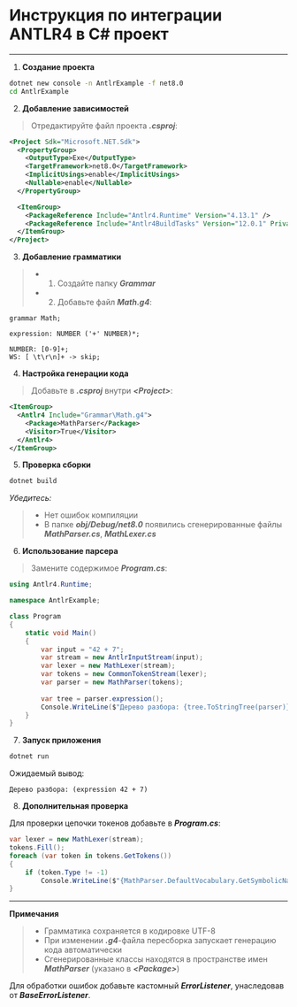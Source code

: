 # Инструкция по интеграции ANTLR4 в C# проект

<hr>

1. __Создание проекта__

``` bash
dotnet new console -n AntlrExample -f net8.0
cd AntlrExample
```

2. __Добавление зависимостей__

> Отредактируйте файл проекта ___.csproj___:

``` xml
<Project Sdk="Microsoft.NET.Sdk">
  <PropertyGroup>
    <OutputType>Exe</OutputType>
    <TargetFramework>net8.0</TargetFramework>
    <ImplicitUsings>enable</ImplicitUsings>
    <Nullable>enable</Nullable>
  </PropertyGroup>

  <ItemGroup>
    <PackageReference Include="Antlr4.Runtime" Version="4.13.1" />
    <PackageReference Include="Antlr4BuildTasks" Version="12.0.1" PrivateAssets="all" />
  </ItemGroup>
</Project>
```

3. __Добавление грамматики__

> - 1. Создайте папку ___Grammar___
> - 2. Добавьте файл ___Math.g4___:

```antlr4
grammar Math;

expression: NUMBER ('+' NUMBER)*;

NUMBER: [0-9]+;
WS: [ \t\r\n]+ -> skip;
```

4. __Настройка генерации кода__

>Добавьте в ___.csproj___ внутри ___\<Project>___:

```xml
<ItemGroup>
  <Antlr4 Include="Grammar\Math.g4">
    <Package>MathParser</Package>
    <Visitor>True</Visitor>
  </Antlr4>
</ItemGroup>
```

5. __Проверка сборки__

```bash
dotnet build
```

_Убедитесь:_

>- Нет ошибок компиляции 
>- В папке ___obj/Debug/net8.0___ появились сгенерированные файлы ___MathParser.cs___, ___MathLexer.cs___

6. __Использование парсера__

>Замените содержимое ___Program.cs___:

```csharp
using Antlr4.Runtime;

namespace AntlrExample;

class Program
{
    static void Main()
    {
        var input = "42 + 7";
        var stream = new AntlrInputStream(input);
        var lexer = new MathLexer(stream);
        var tokens = new CommonTokenStream(lexer);
        var parser = new MathParser(tokens);
        
        var tree = parser.expression();
        Console.WriteLine($"Дерево разбора: {tree.ToStringTree(parser)}");
    }
}
```

7. __Запуск приложения__

```bash
dotnet run
```

Ожидаемый вывод:

```
Дерево разбора: (expression 42 + 7)
```

8. __Дополнительная проверка__

Для проверки цепочки токенов добавьте в ___Program.cs___:

```csharp
var lexer = new MathLexer(stream);
tokens.Fill();
foreach (var token in tokens.GetTokens())
{
    if (token.Type != -1)
        Console.WriteLine($"{MathParser.DefaultVocabulary.GetSymbolicName(token.Type)}: '{token.Text}'");
}
```

<hr>

__Примечания__
> - Грамматика сохраняется в кодировке UTF-8
> - При изменении ___.g4___-файла пересборка запускает генерацию кода автоматически
> - Сгенерированные классы находятся в пространстве имен ___MathParser___ (указано в ___\<Package>___)

Для обработки ошибок добавьте кастомный ___ErrorListener___, унаследовав от ___BaseErrorListener___.